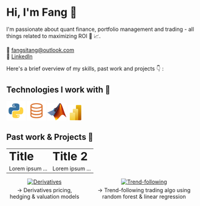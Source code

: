 # Hi, I'm Fang 👋
I'm passionate about quant finance, portfolio management and trading - all things related to maximizing ROI 🫡 📈. 

📩 fangsitang@outlook.com <br>
👤 <a href="https://www.linkedin.com/in/fangsitang" target="_blank">LinkedIn</a>

Here's a brief overview of my skills, past work and projects 👇 :

## Technologies I work with 🔧

<p>
  <img src="images/logo_python.jpg" alt="Python" width="50" height="50">
  <img src="images/logo_slq.png" alt="SQL" width="50" height="50">
  <img src="images/logo_matlab.png" alt="Matlab" width="50" height="45">
  <img src="images/logo_powerbi.png" alt="Power BI" width="40" height="40">
</p>

## Past work & Projects 🚀

<table border="0">
 <tr>
    <td><b style="font-size:30px">Title</b></td>
    <td><b style="font-size:30px">Title 2</b></td>
 </tr>
 <tr>
    <td>Lorem ipsum ...</td>
    <td>Lorem ipsum ...</td>
 </tr>
</table>

<div style="display: flex; justify-content: space-between; align-items: flex-start; gap: 20px;">
  <div style="text-align: center;">
    <a href="https://github.com/fangsitang/derivatives">
      <img src="images/stock_market_bw.png" alt="Derivatives" width="400" height="100">
    </a>
    <p style="margin-top: 5px;">→ Derivatives pricing, hedging & valuation models</p>
  </div>

  <div style="text-align: center;">
    <a href="https://github.com/fangsitang/derivatives">
      <img src="images/stock_market_bw.png" alt="Trend-following" width="400" height="100">
    </a>
    <p style="margin-top: 5px;">→ Trend-following trading algo using random forest & linear regression</p>
  </div>
</div>


  


